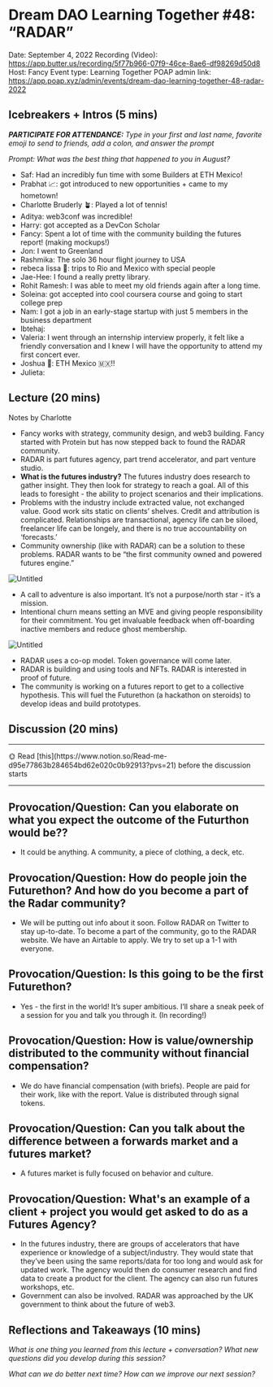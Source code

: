 # Dream DAO Learning Together #48: “RADAR”

Date: September 4, 2022
Recording (Video): https://app.butter.us/recording/5f77b966-07f9-46ce-8ae6-df98269d50d8
Host: Fancy
Event type: Learning Together
POAP admin link: https://app.poap.xyz/admin/events/dream-dao-learning-together-48-radar-2022

## Icebreakers + Intros (5 mins)

***PARTICIPATE FOR ATTENDANCE:** Type in your first and last name, favorite emoji to send to friends, add a colon, and answer the prompt*

*Prompt: What was the best thing that happened to you in August?*

- Saf: Had an incredibly fun time with some Builders at ETH Mexico!
- Prabhat 📈: got introduced to new opportunities + came to my hometown!
- Charlotte Bruderly 🪴: Played a lot of tennis!
- Aditya: web3conf was incredible!
- Harry: got accepted as a DevCon Scholar
- Fancy: Spent a lot of time with the community building the futures report! (making mockups!)
- Jon: I went to Greenland
- Rashmika: The solo 36 hour flight journey to USA
- rebeca lissa 🫶: trips to Rio and Mexico with special people
- Jae-Hee: I found a really pretty library.
- Rohit Ramesh: I was able to meet my old friends again after a long time.
- Soleina: got accepted into cool coursera course and going to start college prep
- Nam: I got a job in an early-stage startup with just 5 members in the business department
- Ibtehaj:
- Valeria: I went through an internship interview properly, it felt like a friendly conversation and I knew I will have the opportunity to attend my first concert ever.
- Joshua 🙌: ETH Mexico 🇲🇽!!
- Julieta:

## Lecture (20 mins)

Notes by Charlotte

- Fancy works with strategy, community design, and web3 building.  Fancy started with Protein but has now stepped back to found the RADAR community.
- RADAR is part futures agency, part trend accelerator, and part venture studio.
- **What is the futures industry?**  The futures industry does research to gather insight.  They then look for strategy to reach a goal.  All of this leads to foresight - the ability to project scenarios and their implications.
- Problems with the industry include extracted value, not exchanged value.  Good work sits static on clients’ shelves.  Credit and attribution is complicated.  Relationships are transactional, agency life can be siloed, freelancer life can be longely, and there is no true accountability on ‘forecasts.’
- Community ownership (like with RADAR) can be a solution to these problems.  RADAR wants to be “the first community owned and powered futures engine.”

![Untitled](Dream%20DAO%20Learning%20Together%20#48%20%E2%80%9CRADAR%E2%80%9D%20c3bd93b0a9414f19a1a0e6680fb8de9d/Untitled.png)

- A call to adventure is also important.  It’s not a purpose/north star - it’s a mission.
- Intentional churn means setting an MVE and giving people responsibility for their commitment.  You get invaluable feedback when off-boarding inactive members and reduce ghost membership.

![Untitled](Dream%20DAO%20Learning%20Together%20#48%20%E2%80%9CRADAR%E2%80%9D%20c3bd93b0a9414f19a1a0e6680fb8de9d/Untitled%201.png)

- RADAR uses a co-op model.  Token governance will come later.
- RADAR is building and using tools and NFTs.  RADAR is interested in proof of future.
- The community is working on a futures report to get to a collective hypothesis.  This will fuel the Futurethon (a hackathon on steroids) to develop ideas and build prototypes.

## Discussion (20 mins)

---

<aside>
🌞 Read [this](https://www.notion.so/Read-me-d95e77863b284654bd62e020c0b92913?pvs=21) before the discussion starts

</aside>

---

## Provocation/Question: Can you elaborate on what you expect the outcome of the Futurthon would be??

- It could be anything.  A community, a piece of clothing, a deck, etc.

## Provocation/Question: How do people join the Futurethon? And how do you become a part of the Radar community?

- We will be putting out info about it soon.  Follow RADAR on Twitter to stay up-to-date.  To become a part of the community, go to the RADAR website.  We have an Airtable to apply.  We try to set up a 1-1 with everyone.

## Provocation/Question: Is this going to be the first Futurethon?

- Yes - the first in the world!  It’s super ambitious.  I’ll share a sneak peek of a session for you and talk you through it.  (In recording!)

## Provocation/Question: How is value/ownership distributed to the community without financial compensation?

- We do have financial compensation (with briefs).  People are paid for their work, like with the report.  Value is distributed through signal tokens.

## Provocation/Question: Can you talk about the difference between a forwards market and a futures market?

- A futures market is fully focused on behavior and culture.

## Provocation/Question: What's an example of a client + project you would get asked to do as a Futures Agency?

- In the futures industry, there are groups of accelerators that have experience or knowledge of a subject/industry.  They would state that they’ve been using the same reports/data for too long and would ask for updated work.  The agency would then do consumer research and find data to create a product for the client.  The agency can also run futures workshops, etc.
- Government can also be involved.  RADAR was approached by the UK government to think about the future of web3.

## Reflections and Takeaways (10 mins)

*What is one thing you learned from this lecture + conversation? What new questions did you develop during this session?*

*What can we do better next time? How can we improve our next session?*